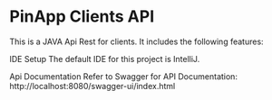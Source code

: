 # PinApp Clients API
This is a JAVA Api Rest for clients. It includes the following features:

IDE Setup
The default IDE for this project is IntelliJ.

Api Documentation
Refer to Swagger for API Documentation: http://localhost:8080/swagger-ui/index.html
